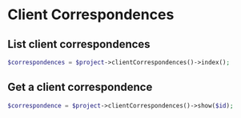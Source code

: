 # Client Correspondences

## List client correspondences

```php
$correspondences = $project->clientCorrespondences()->index();
```

## Get a client correspondence

```php
$correspondence = $project->clientCorrespondences()->show($id);
```
